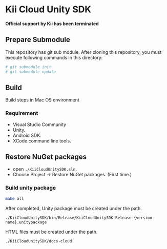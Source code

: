 # Kii Cloud Unity SDK

**Official support by Kii has been terminated**

## Prepare Submodule

This repository has git sub module. After cloning this repository, you
must execute following commands in this directory:

```sh
# git submodule init
# git submodule update
```

## Build

Build steps in Mac OS environment

### Requirement

- Visual Studio Community
- Unity.
- Android SDK.
- XCode command line tools.

## Restore NuGet packages

- open `./KiiCloudUnitySDK.sln`.
- Choose Project -> Restore NuGet packages. (First time.)

### Build unity package

```sh
make all
```

After completed, Unity package must be created under the path.

`./KiiCloudUnitySDK/bin/Release/KiiCloudUnitySDK-Release-{version-name}.unitypackage`

HTML files must be created under the path.

`./KiiCloudUnitySDK/docs-cloud`
